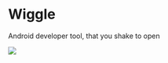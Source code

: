 # Wiggle
Android developer tool, that you shake to open

[![](https://jitpack.io/v/Tsunaze/Wiggle.svg)](https://jitpack.io/#Tsunaze/Wiggle)

